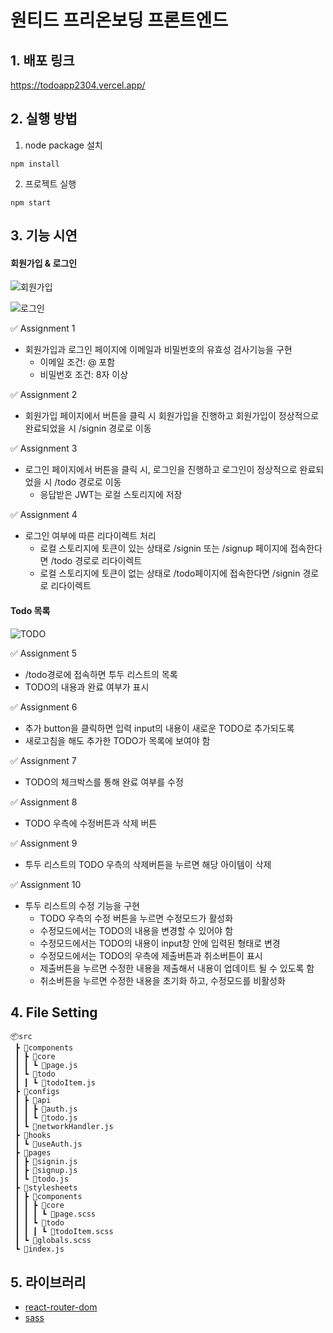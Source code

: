 # 원티드 프리온보딩 프론트엔드

## 1. 배포 링크
https://todoapp2304.vercel.app/

## 2. 실행 방법
1. node package 설치
```
npm install
```
2. 프로젝트 실행
```
npm start
```

## 3. 기능 시연

#### 회원가입 & 로그인
![회원가입](https://user-images.githubusercontent.com/32917014/231179967-1e2b0ce1-bf20-4dd0-81e2-17e70a08549c.gif)

![로그인](https://user-images.githubusercontent.com/32917014/231180359-64453874-c1d2-45b2-ba97-87ba1bf58976.gif)

✅ Assignment 1
- 회원가입과 로그인 페이지에 이메일과 비밀번호의 유효성 검사기능을 구현
  - 이메일 조건: @ 포함
  - 비밀번호 조건: 8자 이상

✅ Assignment 2
- 회원가입 페이지에서 버튼을 클릭 시 회원가입을 진행하고 회원가입이 정상적으로 완료되었을 시 /signin 경로로 이동

✅ Assignment 3
- 로그인 페이지에서 버튼을 클릭 시, 로그인을 진행하고 로그인이 정상적으로 완료되었을 시 /todo 경로로 이동
  - 응답받은 JWT는 로컬 스토리지에 저장

✅ Assignment 4
- 로그인 여부에 따른 리다이렉트 처리
  - 로컬 스토리지에 토큰이 있는 상태로 /signin 또는 /signup 페이지에 접속한다면 /todo 경로로 리다이렉트
  - 로컬 스토리지에 토큰이 없는 상태로 /todo페이지에 접속한다면 /signin 경로로 리다이렉트

#### Todo 목록
![TODO](https://user-images.githubusercontent.com/32917014/231180661-9e28c36b-fdba-48d8-822e-a8a501bb1882.gif)

✅ Assignment 5
- /todo경로에 접속하면 투두 리스트의 목록
- TODO의 내용과 완료 여부가 표시

✅ Assignment 6
- 추가 button을 클릭하면 입력 input의 내용이 새로운 TODO로 추가되도록
- 새로고침을 해도 추가한 TODO가 목록에 보여야 함

✅ Assignment 7
- TODO의 체크박스를 통해 완료 여부를 수정

✅ Assignment 8
- TODO 우측에 수정버튼과 삭제 버튼
  
✅ Assignment 9
- 투두 리스트의 TODO 우측의 삭제버튼을 누르면 해당 아이템이 삭제

✅ Assignment 10
- 투두 리스트의 수정 기능을 구현
  - TODO 우측의 수정 버튼을 누르면 수정모드가 활성화
  - 수정모드에서는 TODO의 내용을 변경할 수 있어야 함
  - 수정모드에서는 TODO의 내용이 input창 안에 입력된 형태로 변경
  - 수정모드에서는 TODO의 우측에 제출버튼과 취소버튼이 표시
  - 제출버튼을 누르면 수정한 내용을 제출해서 내용이 업데이트 될 수 있도록 함
  - 취소버튼을 누르면 수정한 내용을 초기화 하고, 수정모드를 비활성화

## 4. File Setting
```
📦src
 ┣ 📂components
 ┃ ┣ 📂core
 ┃ ┃ ┗ 📜page.js
 ┃ ┗ 📂todo
 ┃ ┃ ┗ 📜todoItem.js
 ┣ 📂configs
 ┃ ┣ 📂api
 ┃ ┃ ┣ 📜auth.js
 ┃ ┃ ┗ 📜todo.js
 ┃ ┗ 📜networkHandler.js
 ┣ 📂hooks
 ┃ ┗ 📜useAuth.js
 ┣ 📂pages
 ┃ ┣ 📜signin.js
 ┃ ┣ 📜signup.js
 ┃ ┗ 📜todo.js
 ┣ 📂stylesheets
 ┃ ┣ 📂components
 ┃ ┃ ┣ 📂core
 ┃ ┃ ┃ ┗ 📜page.scss
 ┃ ┃ ┗ 📂todo
 ┃ ┃ ┃ ┗ 📜todoItem.scss
 ┃ ┗ 📜globals.scss
 ┗ 📜index.js
```



## 5. 라이브러리
- [react-router-dom](https://www.npmjs.com/package/react-router-dom)
- [sass](https://www.npmjs.com/package/sass)